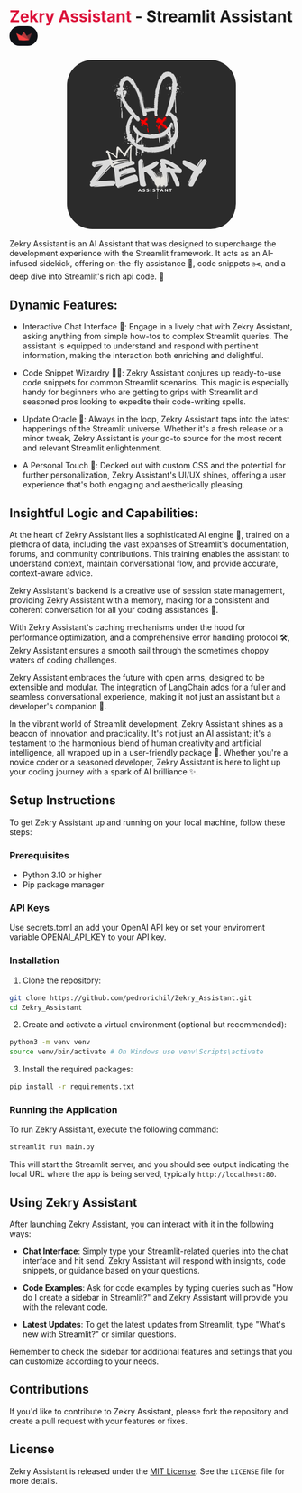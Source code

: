 <h1><span style="color: crimson;">Zekry Assistant</span> - Streamlit Assistant <img src="imgs/slogo.png" alt="Streamlit logo" width="50" style="border-radius: 25px;"/></h1>

<p align="center">
  <img src="imgs/zekry_readme.png" alt="Zekry Assistant image" width="300" style="border-radius: 45px;"/>
</p>

Zekry Assistant is an AI Assistant that was designed to supercharge the development experience with the Streamlit framework. It acts as an AI-infused sidekick, offering on-the-fly assistance 🚀, code snippets ✂️, and a deep dive into Streamlit's rich api code. 🧪

## Dynamic Features:

- Interactive Chat Interface 💬: Engage in a lively chat with Zekry Assistant, asking anything from simple how-tos to complex Streamlit queries. The assistant is equipped to understand and respond with pertinent information, making the interaction both enriching and delightful.

- Code Snippet Wizardry 🧙‍♂️: Zekry Assistant conjures up ready-to-use code snippets for common Streamlit scenarios. This magic is especially handy for beginners who are getting to grips with Streamlit and seasoned pros looking to expedite their code-writing spells.

- Update Oracle 📜: Always in the loop, Zekry Assistant taps into the latest happenings of the Streamlit universe. Whether it's a fresh release or a minor tweak, Zekry Assistant is your go-to source for the most recent and relevant Streamlit enlightenment.

- A Personal Touch 🎨: Decked out with custom CSS and the potential for further personalization, Zekry Assistant's UI/UX shines, offering a user experience that's both engaging and aesthetically pleasing.

## Insightful Logic and Capabilities:

At the heart of Zekry Assistant lies a sophisticated AI engine 🤖, trained on a plethora of data, including the vast expanses of Streamlit's documentation, forums, and community contributions. This training enables the assistant to understand context, maintain conversational flow, and provide accurate, context-aware advice.

Zekry Assistant's backend is a creative use of session state management, providing Zekry Assistant with a memory, making for a consistent and coherent conversation for all your coding assistances 🧠.

With Zekry Assistant's caching mechanisms under the hood for performance optimization, and a comprehensive error handling protocol 🛠️, Zekry Assistant ensures a smooth sail through the sometimes choppy waters of coding challenges.

Zekry Assistant embraces the future with open arms, designed to be extensible and modular. The integration of LangChain adds for a fuller and seamless conversational experience, making it not just an assistant but a developer's companion 🤝.

In the vibrant world of Streamlit development, Zekry Assistant shines as a beacon of innovation and practicality. It's not just an AI assistant; it's a testament to the harmonious blend of human creativity and artificial intelligence, all wrapped up in a user-friendly package 🎁. Whether you're a novice coder or a seasoned developer, Zekry Assistant is here to light up your coding journey with a spark of AI brilliance ✨.

## Setup Instructions

To get Zekry Assistant up and running on your local machine, follow these steps:

### Prerequisites

- Python 3.10 or higher
- Pip package manager

### API Keys

Use secrets.toml an add your OpenAI API key or set your enviroment variable OPENAI_API_KEY to your API key.

### Installation

1. Clone the repository:

```bash
git clone https://github.com/pedrorichil/Zekry_Assistant.git
cd Zekry_Assistant
```

2. Create and activate a virtual environment (optional but recommended):
```bash
python3 -m venv venv
source venv/bin/activate # On Windows use venv\Scripts\activate
```

3. Install the required packages:

```bash
pip install -r requirements.txt
```

### Running the Application

To run Zekry Assistant, execute the following command:

```bash
streamlit run main.py
```

This will start the Streamlit server, and you should see output indicating the local URL where the app is being served, typically `http://localhost:80`.

## Using Zekry Assistant

After launching Zekry Assistant, you can interact with it in the following ways:

- **Chat Interface**: Simply type your Streamlit-related queries into the chat interface and hit send. Zekry Assistant will respond with insights, code snippets, or guidance based on your questions.

- **Code Examples**: Ask for code examples by typing queries such as "How do I create a sidebar in Streamlit?" and Zekry Assistant will provide you with the relevant code.

- **Latest Updates**: To get the latest updates from Streamlit, type "What's new with Streamlit?" or similar questions.

Remember to check the sidebar for additional features and settings that you can customize according to your needs.

## Contributions

If you'd like to contribute to Zekry Assistant, please fork the repository and create a pull request with your features or fixes.

## License

Zekry Assistant is released under the [MIT License](LICENSE). See the `LICENSE` file for more details.
